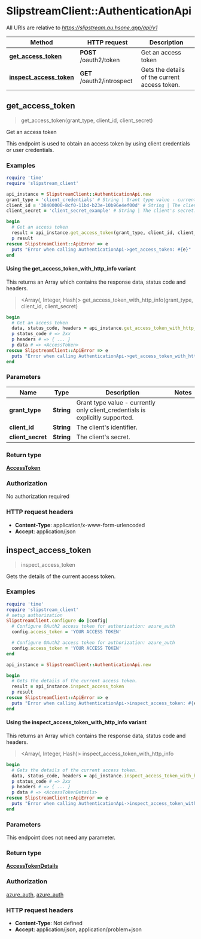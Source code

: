 # SlipstreamClient::AuthenticationApi

All URIs are relative to *https://slipstream.au.hsone.app/api/v1*

| Method | HTTP request | Description |
| ------ | ------------ | ----------- |
| [**get_access_token**](AuthenticationApi.md#get_access_token) | **POST** /oauth2/token | Get an access token |
| [**inspect_access_token**](AuthenticationApi.md#inspect_access_token) | **GET** /oauth2/introspect | Gets the details of the current access token. |


## get_access_token

> <AccessToken> get_access_token(grant_type, client_id, client_secret)

Get an access token

This endpoint is used to obtain an access token by using client credentials or user credentials.

### Examples

```ruby
require 'time'
require 'slipstream_client'

api_instance = SlipstreamClient::AuthenticationApi.new
grant_type = 'client_credentials' # String | Grant type value - currently only client_credentials is explicitly supported.
client_id = '38400000-8cf0-11bd-b23e-10b96e4ef00d' # String | The client's identifier.
client_secret = 'client_secret_example' # String | The client's secret.

begin
  # Get an access token
  result = api_instance.get_access_token(grant_type, client_id, client_secret)
  p result
rescue SlipstreamClient::ApiError => e
  puts "Error when calling AuthenticationApi->get_access_token: #{e}"
end
```

#### Using the get_access_token_with_http_info variant

This returns an Array which contains the response data, status code and headers.

> <Array(<AccessToken>, Integer, Hash)> get_access_token_with_http_info(grant_type, client_id, client_secret)

```ruby
begin
  # Get an access token
  data, status_code, headers = api_instance.get_access_token_with_http_info(grant_type, client_id, client_secret)
  p status_code # => 2xx
  p headers # => { ... }
  p data # => <AccessToken>
rescue SlipstreamClient::ApiError => e
  puts "Error when calling AuthenticationApi->get_access_token_with_http_info: #{e}"
end
```

### Parameters

| Name | Type | Description | Notes |
| ---- | ---- | ----------- | ----- |
| **grant_type** | **String** | Grant type value - currently only client_credentials is explicitly supported. |  |
| **client_id** | **String** | The client&#39;s identifier. |  |
| **client_secret** | **String** | The client&#39;s secret. |  |

### Return type

[**AccessToken**](AccessToken.md)

### Authorization

No authorization required

### HTTP request headers

- **Content-Type**: application/x-www-form-urlencoded
- **Accept**: application/json


## inspect_access_token

> <AccessTokenDetails> inspect_access_token

Gets the details of the current access token.

### Examples

```ruby
require 'time'
require 'slipstream_client'
# setup authorization
SlipstreamClient.configure do |config|
  # Configure OAuth2 access token for authorization: azure_auth
  config.access_token = 'YOUR ACCESS TOKEN'

  # Configure OAuth2 access token for authorization: azure_auth
  config.access_token = 'YOUR ACCESS TOKEN'
end

api_instance = SlipstreamClient::AuthenticationApi.new

begin
  # Gets the details of the current access token.
  result = api_instance.inspect_access_token
  p result
rescue SlipstreamClient::ApiError => e
  puts "Error when calling AuthenticationApi->inspect_access_token: #{e}"
end
```

#### Using the inspect_access_token_with_http_info variant

This returns an Array which contains the response data, status code and headers.

> <Array(<AccessTokenDetails>, Integer, Hash)> inspect_access_token_with_http_info

```ruby
begin
  # Gets the details of the current access token.
  data, status_code, headers = api_instance.inspect_access_token_with_http_info
  p status_code # => 2xx
  p headers # => { ... }
  p data # => <AccessTokenDetails>
rescue SlipstreamClient::ApiError => e
  puts "Error when calling AuthenticationApi->inspect_access_token_with_http_info: #{e}"
end
```

### Parameters

This endpoint does not need any parameter.

### Return type

[**AccessTokenDetails**](AccessTokenDetails.md)

### Authorization

[azure_auth](../README.md#azure_auth), [azure_auth](../README.md#azure_auth)

### HTTP request headers

- **Content-Type**: Not defined
- **Accept**: application/json, application/problem+json

